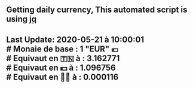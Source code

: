## Getting daily currency, This automated script is using [jq](https://stedolan.github.io/jq/)
## Last Update:  2020-05-21 à 10:00:01 </br># Monaie de base : 1 "EUR" 💶 </br> # Equivaut en 🇹🇳 à :  3.162771 </br> # Equivaut en 💵 à : 1.096756</br> # Equivaut en 🐱‍💻 à :  0.000116

